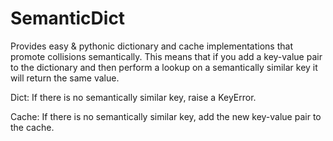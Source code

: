 # SemanticDict

Provides easy & pythonic dictionary and cache implementations that promote collisions semantically. This means that if you add a key-value pair to the dictionary and then perform a lookup on a semantically similar key it will return the same value. 

Dict: If there is no semantically similar key, raise a KeyError.

Cache: If there is no semantically similar key, add the new key-value pair to the cache.